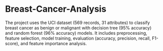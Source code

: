 # Breast-Cancer-Analysis
The project uses the UCI dataset (569 records, 31 attributes) to classify breast cancer as benign or malignant with decision tree (95% accuracy) and random forest (96% accuracy) models. It includes preprocessing, feature selection, model training, evaluation (accuracy, precision, recall, F1-score), and feature importance analysis.
